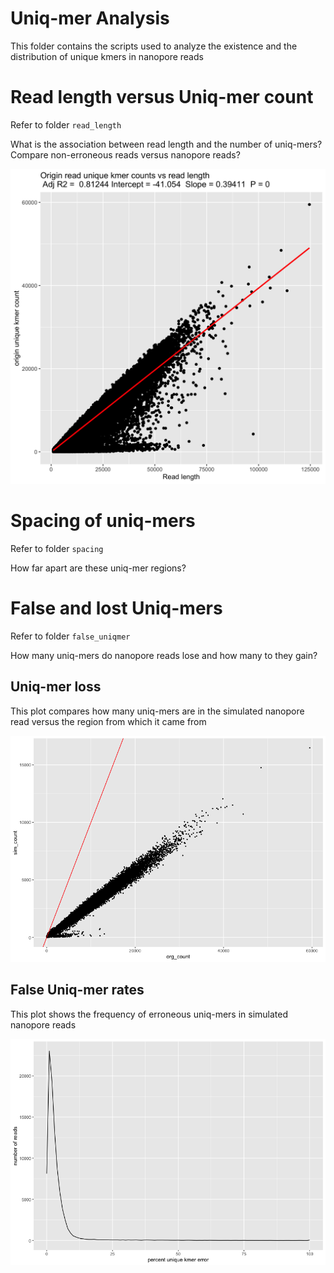 # Uniq-mer Analysis
This folder contains the scripts used to analyze the existence and the distribution of unique kmers in nanopore reads


# Read length versus Uniq-mer count
Refer to folder `read_length`

What is the association between read length and the number of uniq-mers? Compare non-erroneous reads versus nanopore reads?

![](images/chr22.org_count_sck_readLen.basic_dotplot.png)

# Spacing of uniq-mers
Refer to folder `spacing`

How far apart are these uniq-mer regions?

# False and lost Uniq-mers
Refer to folder `false_uniqmer `

How many uniq-mers do nanopore reads lose and how many to they gain?

## Uniq-mer loss
This plot compares how many uniq-mers are in the simulated nanopore read versus the region from which it came from

![Uniq-mer Loss](false_uniqmers/chr22.org_sim_count_comp.png)

## False Uniq-mer rates
This plot shows the frequency of erroneous uniq-mers in simulated nanopore reads

![False Uniqmers](false_uniqmers/chr22.false_unique_kmer_histogram.png)

